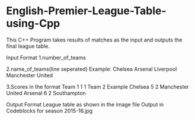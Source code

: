# English-Premier-League-Table-using-Cpp
This C++ Program takes results of matches as the input and outputs the final league table.

Input Format
1.number_of_teams

2.name_of_teams(line seperated)
  Example:
          Chelsea
          Arsenal
          Liverpool
          Manchester United

3.Scores in the format
          Team 1
           1 1
          Team 2
  Example
          Chelsea
          5 2
          Manchester United
          Arsenal
          6 2
          Southampton

Output Format
League table as shown in the image file Output in Codeblocks for season 2015-16.jpg
